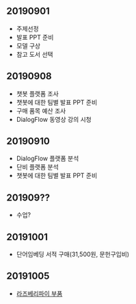 ## 20190901
- 주제선정
- 발표 PPT 준비
- 모델 구상
- 참고 도서 선택

## 20190908
- 챗봇 플랫폼 조사
- 챗봇에 대한 팀별 발표 PPT 준비
- 구매 품목 예산 조사
- DialogFlow 동영상 강의 시청

## 20190910
- DialogFlow 플랫폼 분석
- 단비 플랫폼 분석
- 챗봇에 대한 팀별 발표 PPT 준비

## 201909??
- 수업? 

## 20191001
- 단어임베딩 서적 구매(31,500원, 문헌구입비)

## 20191005
- [라즈베리파이 부품](https://smartstore.naver.com/makerspace/category/0ce286ea7baa47d5ae6827666a081c70?cp=1)
